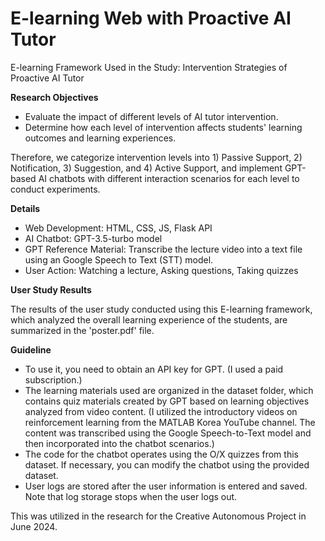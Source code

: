 # E-learning Web with Proactive AI Tutor
E-learning Framework Used in the Study: Intervention Strategies of Proactive AI Tutor

**Research Objectives**

- Evaluate the impact of different levels of AI tutor intervention.
- Determine how each level of intervention affects students' learning outcomes and learning experiences.

Therefore, we categorize intervention levels into 1) Passive Support, 2) Notification, 3) Suggestion, and 4) Active Support, and implement GPT-based AI chatbots with different interaction scenarios for each level to conduct experiments.

**Details**

- Web Development: HTML, CSS, JS, Flask API
- AI Chatbot: GPT-3.5-turbo model
- GPT Reference Material: Transcribe the lecture video into a text file using an Google Speech to Text (STT) model.
- User Action: Watching a lecture, Asking questions, Taking quizzes

**User Study Results**

The results of the user study conducted using this E-learning framework, which analyzed the overall learning experience of the students, are summarized in the 'poster.pdf' file.

**Guideline**

- To use it, you need to obtain an API key for GPT. (I used a paid subscription.)
- The learning materials used are organized in the dataset folder, which contains quiz materials created by GPT based on learning objectives analyzed from video content. (I utilized the introductory videos on reinforcement learning from the MATLAB Korea YouTube channel. The content was transcribed using the Google Speech-to-Text model and then incorporated into the chatbot scenarios.)
- The code for the chatbot operates using the O/X quizzes from this dataset. If necessary, you can modify the chatbot using the provided dataset.
- User logs are stored after the user information is entered and saved. Note that log storage stops when the user logs out.


This was utilized in the research for the Creative Autonomous Project in June 2024.
